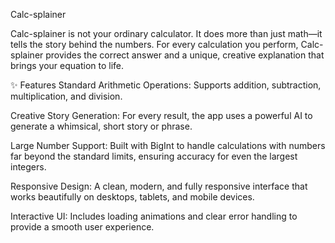 Calc-splainer

Calc-splainer is not your ordinary calculator. It does more than just math—it tells the story behind the numbers. For every calculation you perform, Calc-splainer provides the correct answer and a unique, creative explanation that brings your equation to life.

✨ Features
Standard Arithmetic Operations: Supports addition, subtraction, multiplication, and division.

Creative Story Generation: For every result, the app uses a powerful AI to generate a whimsical, short story or phrase.

Large Number Support: Built with BigInt to handle calculations with numbers far beyond the standard limits, ensuring accuracy for even the largest integers.

Responsive Design: A clean, modern, and fully responsive interface that works beautifully on desktops, tablets, and mobile devices.

Interactive UI: Includes loading animations and clear error handling to provide a smooth user experience.
